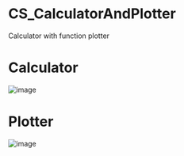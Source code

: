# CS_CalculatorAndPlotter
Calculator with function plotter

# Calculator
![image](https://github.com/miseca13/CS_CalculatorAndPlotter/assets/76502563/cdca95ef-d7d5-4d61-980e-71d916ec9117)

# Plotter
![image](https://github.com/miseca13/CS_CalculatorAndPlotter/assets/76502563/cef06934-ca1d-4a2e-8b7e-eb96f87b3de5)
